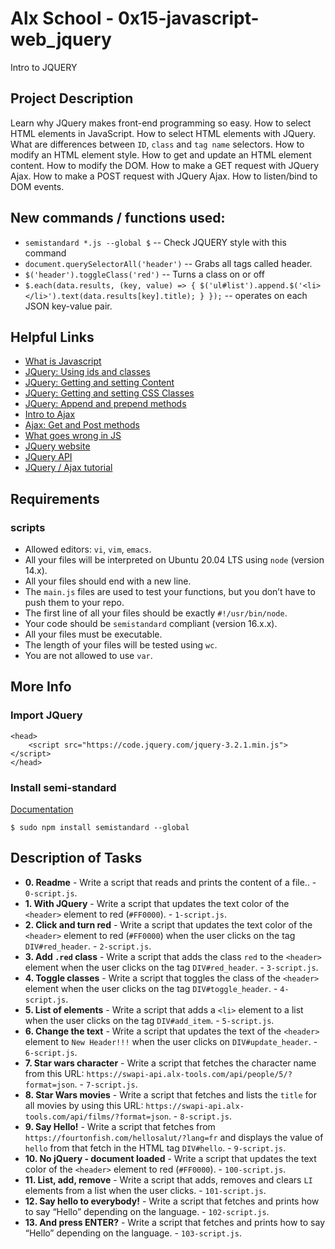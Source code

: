 # Alx School - 0x15-javascript-web_jquery
Intro to JQUERY

## Project Description
Learn why JQuery makes front-end programming so easy.
How to select HTML elements in JavaScript.
How to select HTML elements with JQuery.
What are differences between `ID`, `class` and `tag name` selectors.
How to modify an HTML element style.
How to get and update an HTML element content.
How to modify the DOM.
How to make a GET request with JQuery Ajax.
How to make a POST request with JQuery Ajax.
How to listen/bind to DOM events.

## New commands / functions used:
* ``semistandard *.js --global $`` -- Check JQUERY style with this command
* ``document.querySelectorAll('header')`` -- Grabs all tags called header.
* ``$('header').toggleClass('red')`` -- Turns a class on or off
* ``$.each(data.results, (key, value) => { $('ul#list').append.$('<li></li>').text(data.results[key].title); } });`` -- operates on each JSON key-value pair.

## Helpful Links
* [What is Javascript](https://developer.mozilla.org/en-US/docs/Learn/JavaScript/First_steps/What_is_JavaScript)
* [JQuery: Using ids and classes](http://www.jquery-tutorial.net/selectors/using-elements-ids-and-classes/)
* [JQuery: Getting and setting Content](http://www.jquery-tutorial.net/dom-manipulation/getting-and-setting-content/)
* [JQuery: Getting and setting CSS Classes](http://www.jquery-tutorial.net/dom-manipulation/getting-and-setting-css-classes/)
* [JQuery: Append and prepend methods](http://www.jquery-tutorial.net/dom-manipulation/the-append-and-prepend-methods/)
* [Intro to Ajax](http://www.jquery-tutorial.net/ajax/introduction/)
* [Ajax: Get and Post methods](http://www.jquery-tutorial.net/ajax/the-get-and-post-methods/)
* [What goes wrong in JS](https://developer.mozilla.org/en-US/docs/Learn/JavaScript/First_steps/What_went_wrong)
* [JQuery website](https://jquery.com)
* [JQuery API](http://api.jquery.com)
* [JQuery / Ajax tutorial](https://learn.jquery.com/ajax/)

##  Requirements
### scripts
*   Allowed editors: `vi`, `vim`, `emacs`.
*   All your files will be interpreted on Ubuntu 20.04 LTS using `node` (version 14.x).
*   All your files should end with a new line.
*   The `main.js` files are used to test your functions, but you don’t have to push them to your repo.
*   The first line of all your files should be exactly `#!/usr/bin/node`.
*   Your code should be `semistandard` compliant (version 16.x.x).
*   All your files must be executable.
*   The length of your files will be tested using `wc`.
*   You are not allowed to use `var`.

## More Info
### Import JQuery
```
<head>
    <script src="https://code.jquery.com/jquery-3.2.1.min.js"></script>
</head>
```

### Install semi-standard
[Documentation](https://github.com/standard/semistandard)
```
$ sudo npm install semistandard --global
```

## Description of Tasks
* **0. Readme** - Write a script that reads and prints the content of a file.. - `0-script.js`.
* **1. With JQuery** - Write a script that updates the text color of the `<header>` element to red (`#FF0000`). - `1-script.js`.
* **2. Click and turn red** - Write a script that updates the text color of the `<header>` element to red (`#FF0000`) when the user clicks on the tag `DIV#red_header`. - `2-script.js`.
* **3. Add `.red` class** - Write a script that adds the class `red` to the `<header>` element when the user clicks on the tag `DIV#red_header`. - `3-script.js`.
* **4. Toggle classes** - Write a script that toggles the class of the `<header>` element when the user clicks on the tag `DIV#toggle_header`. - `4-script.js`.
* **5. List of elements** - Write a script that adds a `<li>` element to a list when the user clicks on the tag `DIV#add_item`. - `5-script.js`.
* **6. Change the text** - Write a script that updates the text of the `<header>` element to `New Header!!!` when the user clicks on `DIV#update_header`. - `6-script.js`.
* **7. Star wars character** - Write a script that fetches the character name from this URL: `https://swapi-api.alx-tools.com/api/people/5/?format=json`. - `7-script.js`.
* **8. Star Wars movies** - Write a script that fetches and lists the `title` for all movies by using this URL: `https://swapi-api.alx-tools.com/api/films/?format=json`. - `8-script.js`.
* **9. Say Hello!** - Write a script that fetches from `https://fourtonfish.com/hellosalut/?lang=fr` and displays the value of `hello` from that fetch in the HTML tag `DIV#hello`. - `9-script.js`.
* **10. No jQuery - document loaded** - Write a script that updates the text color of the `<header>` element to red (`#FF0000`). - `100-script.js`.
* **11. List, add, remove** - Write a script that adds, removes and clears `LI` elements from a list when the user clicks. - `101-script.js`.
* **12. Say hello to everybody!** - Write a script that fetches and prints how to say “Hello” depending on the language. - `102-script.js`.
* **13. And press ENTER?** - Write a script that fetches and prints how to say “Hello” depending on the language. - `103-script.js`.
